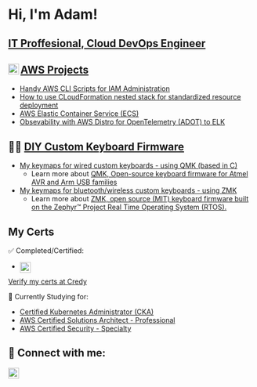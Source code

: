 # Hi, I'm Adam!

## [IT Proffesional, Cloud DevOps Engineer](https://www.linkedin.com/in/adam-furlough)

<!--
## [IT Proffesional](https://www.linkedin.com/in/adam-furlough), [Cloud DevOps Engineer](https://github.com/AdamFurlough/cloud-engineering-projects), and [DIY Split Keyboard Enthusiast](https://github.com/AdamFurlough/keyboards)
-->

## <img align="left" alt="AWS Projects" width="22px" src="https://cdn.jsdelivr.net/gh/homarr-labs/dashboard-icons/svg/aws-light.svg"/> [AWS Projects](https://github.com/AdamFurlough/cloud-engineering-projects)

- [Handy AWS CLI Scripts for IAM Administration](https://github.com/AdamFurlough/cloud-engineering-projects/tree/main/aws-cli-bash-scripts)
- [How to use CLoudFormation nested stack for standardized resource deployment](https://github.com/AdamFurlough/cloud-engineering-projects/blob/main/cloudformation/NestedStackTemplates/IAMRole.yaml)
- [AWS Elastic Container Service (ECS)](https://github.com/AdamFurlough/cloud-engineering-projects/tree/main/ecs)
- [Obsevability with AWS Distro for OpenTelemetry (ADOT) to ELK](https://github.com/AdamFurlough/cloud-engineering-projects/tree/main/observability-project)

## 👨‍💻 [DIY Custom Keyboard Firmware](https://github.com/AdamFurlough/keyboards)

- [My keymaps for wired custom keyboards - using QMK (based in C)](https://github.com/AdamFurlough/keyboards/tree/main/qmk/corne) 
    - Learn more about [QMK, Open-source keyboard firmware for Atmel AVR and Arm USB families](https://docs.qmk.fm/)
- [My keymaps for bluetooth/wireless custom keyboards - using ZMK](https://github.com/AdamFurlough/keyboards/tree/main/zmk) 
    - Learn more about [ZMK, open source (MIT) keyboard firmware built on the Zephyr™ Project Real Time Operating System (RTOS).](https://zmk.dev/docs)

## My Certs

✅ Completed/Certified: 
- <img align="left" alt="AWS Projects" width="22px" src="https://cdn.jsdelivr.net/gh/homarr-labs/dashboard-icons/svg/aws-light.svg"/> 


[Verify my certs at Credy](https://www.credly.com/users/adam-furlough)

📝 Currently Studying for:
- [Certified Kubernetes Administrator (CKA)](https://training.linuxfoundation.org/certification/certified-kubernetes-administrator-cka/)
- [AWS Certified Solutions Architect - Professional](https://aws.amazon.com/certification/certified-solutions-architect-professional/)
- [AWS Certified Security - Specialty](https://aws.amazon.com/certification/certified-security-specialty/)

## 🔗 Connect with me:

[<img align="left" alt="Connect with Adam Furlough on LinkedIn" width="22px" src="https://cdn.jsdelivr.net/gh/homarr-labs/dashboard-icons/svg/linkedin.svg" />][linkedin]

[linkedin]: https://linkedin.com/in/adam-furlough
<!--
[youtube]: https://www.youtube.com/c/adam-furlough
-->

